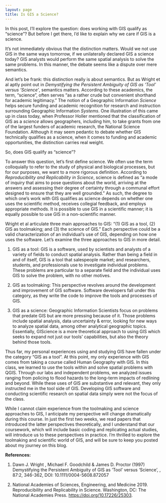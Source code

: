 ```yaml
---
layout: page
title: Is GIS a Science?
---
```


In this post, I’ll explore the question: does working with GIS qualify as “science”?
But before I get there, I’d like to explain why we care if GIS is a science.

It’s not immediately obvious that the distinction matters.
Would we not use GIS in the same ways tomorrow, if we unilaterally declared GIS a science today?
GIS analysts would perform the same spatial analysis to solve the same problems.
In this manner, the debate seems like a dispute over mere semantics.

And let’s be frank: this distinction really is about semantics.
But as Wright et al aptly point out in *Demystifying the Persistent Ambiguity of GIS as ‘Tool’ versus ‘Science’*, semantics matters.
According to these academics, the term, “science”, often serves “as a rather crude but convenient shorthand for academic legitimacy.”
The notion of a Geographic Information *Science* helps secure funding and academic recognition for research and instruction surrounding Geographic Information *Systems*.
One illustration of this came up in class today, when Professor Holler mentioned that the classification of GIS as a *science* allows geographers, including him, to take grants from one of the largest funders of academic research, the National Science Foundation.
Although it may seem pedantic to debate whether GIS technically qualifies as a science, when it comes to funding and academic opportunities, the distinction carries real weight.

So, does GIS qualify as “science”?

To answer this question, let’s first define science.
We often use the term colloquially to refer to the study of physical and biological processes, but for our purposes, we want to a more rigorous definition.
According to *Reproducibility and Replicability in Science*, science is defined as “a mode of inquiry that aims to pose questions about the world, arriving at the answers and assessing their degree of certainty through a communal effort designed to ensure that they are well grounded.”
As such, the degree to which one’s work with GIS qualifies as science depends on whether one uses the scientific method, receives collegial feedback, and employs appropriate methods.
It is possible to use GIS in a scientific manner; it is equally possible to use GIS in a non-scientific manner.

Wright et al articulate three main approaches to GIS: “(1) GIS as a tool, (2) GIS as toolmaking; and (3) the science of GIS.”
Each perspective could be a valid characterization of an individual’s use of GIS, depending on how one uses the software.
Let’s examine the three approaches to GIS in more detail.

1. GIS as a tool: GIS is a software, used by scientists and analysts of a variety of fields to conduct spatial analysis.
Rather than being a field in and of itself, GIS is a tool that salespeople market; and researchers, students, and professionals use to investigate individual problems.
These problems are particular to a separate field and the individual uses GIS to solve the problem, with no other motives.

2. GIS as toolmaking: This perspective revolves around the development and improvement of GIS software.
Software developers fall under this category, as they write the code to improve the tools and processes of GIS.

3. GIS as a science: Geographic Information Scientists focus on problems that predate GIS but are more pressing because of it.
Those problems include spatial analysis, data uncertainty & error, looking for new ways to analyze spatial data, among other analytical geographic topics.
Essentially, GIScience is a more theoretical approach to using GIS which seeks to expand not just our tools’ capabilities, but also the theory behind those tools.

Thus far, my personal experiences using and studying GIS have fallen under the category “GIS as a tool”.
At this point, my only experience with GIS comes from taking a course called Human Geography with GIS.
In this class, we learned to use the tools within and solve spatial problems with QGIS.
Through our labs and independent problems, we analyzed issues ranging from policing to flood hazards to the long-term impacts of redlining and beyond.
While these uses of GIS are substantive and relevant, they only instructed me in the tool side of GIS.
Developing GIS software and conducting scientific research on spatial data simply were not the focus of the class.

While I cannot claim experience from the toolmaking and science approaches to GIS, I anticipate my perspective will change dramatically during this course.
In just the first two weeks, we read papers that introduced the latter perspectives theoretically, and I understand that our coursework, which will include basic coding and replicating actual studies, will introduce us to these perspectives in practice.
I’m thrilled to explore the toolmaking and scientific world of GIS, and will be sure to keep you posted about my journey on this blog.

**References:**

1. Dawn J. Wright , Michael F. Goodchild & James D. Proctor (1997) Demystifying the Persistent Ambiguity of GIS as ‘Tool’ versus ‘Science’, , 87:2, 346-362, DOI: 10.1111/0004-5608.872057

2. National Academies of Sciences, Engineering, and Medicine 2019. Reproducibility and Replicability in Science. Washington, DC: The National Academies Press. https://doi.org/10.17226/25303.
